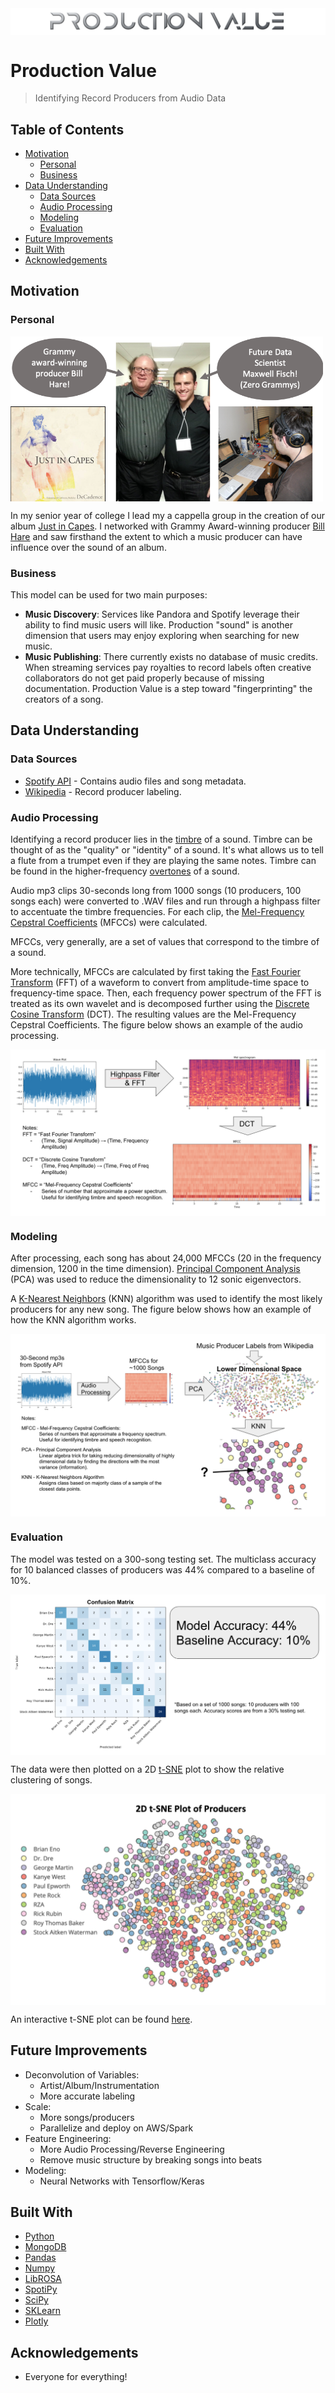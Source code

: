 <img src="images/production_value_logo.png" align="center" />

# Production Value
> Identifying Record Producers from Audio Data

## Table of Contents

* [Motivation](#motivation)
  * [Personal](#personal)
  * [Business](#business)
* [Data Understanding](#data-understanding)
  * [Data Sources](#data-sources)
  * [Audio Processing](#audio-processing)
  * [Modeling](#modeling)
  * [Evaluation](#evaluation)
* [Future Improvements](#future-improvements)
* [Built With](#built-with)
* [Acknowledgements](#acknowledgements)


## Motivation

### Personal

<img src="images/bill_hare.png" align="center" width = "500" />

In my senior year of college I lead my a cappella group in the creation of our album [Just in Capes](link). I networked with Grammy Award-winning producer [Bill Hare](link) and saw firsthand the extent to which a music producer can have influence over the sound of an album.

### Business

This model can be used for two main purposes:
* **Music Discovery**: Services like Pandora and Spotify leverage their ability to find music users will like. Production "sound" is another dimension that users may enjoy exploring when searching for new music.
* **Music Publishing**: There currently exists no database of music credits. When streaming services pay royalties to record labels often creative collaborators do not get paid properly because of missing documentation. Production Value is a step toward "fingerprinting" the creators of a song.

## Data Understanding

### Data Sources

* [Spotify API](link) - Contains audio files and song metadata.
* [Wikipedia](wikipedia.org) - Record producer labeling.

### Audio Processing

Identifying a record producer lies in the [timbre](wikilink) of a sound. Timbre can be thought of as the "quality" or "identity" of a sound. It's what allows us to tell a flute from a trumpet even if they are playing the same notes. Timbre can be found in the higher-frequency [overtones](wikilink) of a sound.

Audio mp3 clips 30-seconds long from 1000 songs (10 producers, 100 songs each) were converted to .WAV files and run through a highpass filter to accentuate the timbre frequencies. For each clip, the [Mel-Frequency Cepstral Coefficients](wikilink) (MFCCs) were calculated.

MFCCs, very generally, are a set of values that correspond to the timbre of a sound.

More technically, MFCCs are calculated by first taking the [Fast Fourier Transform](wikilink) (FFT) of a waveform to convert from amplitude-time space to frequency-time space. Then, each frequency power spectrum of the FFT is treated as its own wavelet and is decomposed further using the [Discrete Cosine Transform](wikilink) (DCT). The resulting values are the Mel-Frequency Cepstral Coefficients. The figure below shows an example of the audio processing.

<img src="images/audio_processing.png" align="center" />

### Modeling

After processing, each song has about 24,000 MFCCs (20 in the frequency dimension, 1200 in the time dimension). [Principal Component Analysis](wikilink) (PCA) was used to reduce the dimensionality to 12 sonic eigenvectors.

A [K-Nearest Neighbors](wikilink) (KNN) algorithm was used to identify the most likely producers for any new song. The figure below shows how an example of how the KNN algorithm works.

<img src="images/data_pipeline.png" align="center" />

### Evaluation

The model was tested on a 300-song testing set. The multiclass accuracy for 10 balanced classes of producers was 44% compared to a baseline of 10%.

<img src="images/confusion_matrix.png" align="center" />

The data were then plotted on a 2D [t-SNE](link) plot to show the relative clustering of songs.

<img src="images/tsne.png" align="center" />

An interactive t-SNE plot can be found [here](plotly).

## Future Improvements
* Deconvolution of Variables:
  * Artist/Album/Instrumentation
  * More accurate labeling
* Scale:
  * More songs/producers
  * Parallelize and deploy on AWS/Spark
* Feature Engineering:
  * More Audio Processing/Reverse Engineering
  * Remove music structure by breaking songs into beats
* Modeling:
  * Neural Networks with Tensorflow/Keras


## Built With

* [Python](link)
* [MongoDB](link)
* [Pandas](link)
* [Numpy](link)
* [LibROSA](link)
* [SpotiPy](link)
* [SciPy](link)
* [SKLearn](link)
* [Plotly](link)

## Acknowledgements

* Everyone for everything!









<!-- # Important data

## What do the fields mean?

Find the field descriptions at [https://labrosa.ee.columbia.edu/millionsong/pages/field-list]


From www.discogs.com:

  In the music industry, a record producer has many roles, among them controlling the recording sessions, coaching and guiding the musicians, organizing and scheduling production budget and resources, and supervising the recording, mixing and mastering processes. This has been a major function of producers since the inception of sound recording, but in the latter half of the 20th century producers have also taken on a wider entrepreneurial role.


Maybe I should use NME.com's 50 of the Greatest Producers Ever [https://www.nme.com/list/50-of-the-greatest-producers-ever-1353]


Also check out [https://en.wikipedia.org/wiki/Record_producer#Influential_record_producers]

And [https://en.wikipedia.org/wiki/Category:Record_producers]

Audio Analysis Description [https://developer.spotify.com/documentation/web-api/reference/tracks/get-audio-analysis/]

Audio Features [https://developer.spotify.com/documentation/web-api/reference/tracks/get-audio-features/]

Note: Audio Valence in Audio Features is "A measure from 0.0 to 1.0 describing the musical positiveness conveyed by a track. Tracks with high valence sound more positive (e.g. happy, cheerful, euphoric), while tracks with low valence sound more negative (e.g. sad, depressed, angry)."

Also, check out LibROSA [https://librosa.github.io/librosa/index.html] - Open source python audio analyzer.

### What is a Record Producer?

From www.discogs.com:

  >In the music industry, a record producer has many roles, among them controlling the recording sessions, coaching and guiding the musicians, organizing and scheduling production budget and resources, and supervising the recording, mixing and mastering processes. This has been a major function of producers since the inception of sound recording, but in the latter half of the 20th century producers have also taken on a wider entrepreneurial role.

### Why do this project?
[Insert my personal story here]

# Problem Statement

**Music Discovery:**
  >Reasons, reasons, reasons.

**Music Attribution in Publishing:**
  >More, more reasons.


 -->
